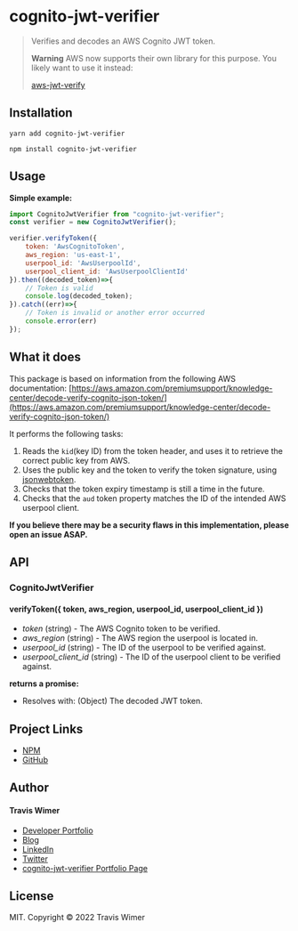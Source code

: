 # cognito-jwt-verifier

> Verifies and decodes an AWS Cognito JWT token.
>
> **Warning**
> AWS now supports their own library for this purpose. You likely want to use it instead:
>
> [aws-jwt-verify](https://www.npmjs.com/package/aws-jwt-verify)

## Installation

`yarn add cognito-jwt-verifier`

`npm install cognito-jwt-verifier`

## Usage

**Simple example:**

```Javascript
import CognitoJwtVerifier from "cognito-jwt-verifier";
const verifier = new CognitoJwtVerifier();

verifier.verifyToken({
	token: 'AwsCognitoToken',
	aws_region: 'us-east-1',
	userpool_id: 'AwsUserpoolId',
	userpool_client_id: 'AwsUserpoolClientId'
}).then((decoded_token)=>{
	// Token is valid
	console.log(decoded_token);
}).catch((err)=>{
	// Token is invalid or another error occurred
	console.error(err)
});
```

## What it does

This package is based on information from the following AWS documentation:
[https://aws.amazon.com/premiumsupport/knowledge-center/decode-verify-cognito-json-token/](https://aws.amazon.com/premiumsupport/knowledge-center/decode-verify-cognito-json-token/)

It performs the following tasks:

1. Reads the `kid`(key ID) from the token header, and uses it to retrieve the correct public key from AWS.
2. Uses the public key and the token to verify the token signature, using [jsonwebtoken](https://www.npmjs.com/package/jsonwebtoken).
3. Checks that the token expiry timestamp is still a time in the future.
4. Checks that the `aud` token property matches the ID of the intended AWS userpool client.

**If you believe there may be a security flaws in this implementation, please open an issue ASAP.**

## API

### CognitoJwtVerifier

#### verifyToken({ token, aws_region, userpool_id, userpool_client_id })

- _token_ (string) - The AWS Cognito token to be verified.
- _aws_region_ (string) - The AWS region the userpool is located in.
- _userpool_id_ (string) - The ID of the userpool to be verified against.
- _userpool_client_id_ (string) - The ID of the userpool client to be verified against.

**returns a promise:**

- Resolves with: (Object) The decoded JWT token.

## Project Links

- [NPM](https://www.npmjs.com/package/cognito-jwt-verifier)
- [GitHub](https://github.com/traviswimer/cognito-jwt-verifier)

## Author

#### Travis Wimer

- <a href="https://traviswimer.com/developer-portfolio" title="React Native, React, NodeJS, UI/UX Developer" target="_blank">Developer Portfolio</a>
- <a href="https://traviswimer.com/blog" title="React Native, React, NodeJS, UI/UX Blog" target="_blank">Blog</a>
- <a href="https://www.linkedin.com/in/traviswimer/" title="Developer Resume" target="_blank">LinkedIn</a>
- <a href="https://twitter.com/Travis_Wimer" title="Travis Wimer | Software Developer" target="_blank">Twitter</a>
- <a href="https://traviswimer.com/developer-portfolio/cognito-jwt-verifier" title="cognito-jwt-verifier | Travis Wimer" target="_blank">cognito-jwt-verifier Portfolio Page</a>

## License

MIT. Copyright © 2022 Travis Wimer
